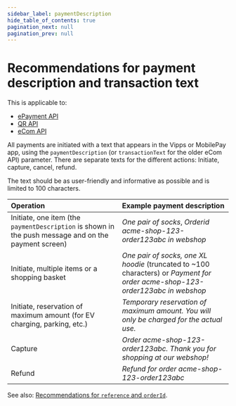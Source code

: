 ```yaml
---
sidebar_label: paymentDescription
hide_table_of_contents: true
pagination_next: null
pagination_prev: null
---
```


# Recommendations for payment description and transaction text

This is applicable to:

* [ePayment API](https://developer.vippsmobilepay.com/docs/APIs/epayment-api/)
* [QR API](https://developer.vippsmobilepay.com/docs/APIs/qr-api)
* [eCom API](https://developer.vippsmobilepay.com/docs/APIs/ecom-api)

All payments are initiated with a text that appears in the Vipps or MobilePay app, using the
`paymentDescription` (or `transactionText` for the older eCom API) parameter.
There are separate texts for the different actions: Initiate, capture, cancel, refund.

The text should be as user-friendly and informative as possible and is limited to 100 characters.

| Operation | Example payment description |
|:----------|:------------------------------|
| Initiate, one item (the `paymentDescription` is shown in the push message and on the payment screen) | *One pair of socks*, *Orderid acme-shop-123-order123abc in webshop* |
| Initiate, multiple items or a shopping basket | *One pair of socks, one XL hoodie* (truncated to ~100 characters) or *Payment for order acme-shop-123-order123abc in webshop* |
| Initiate, reservation of maximum amount (for EV charging, parking, etc.) | *Temporary reservation of maximum amount. You will only be charged for the actual use.* |
| Capture | *Order acme-shop-123-order123abc. Thank you for shopping at our webshop!* |
| Refund | *Refund for order acme-shop-123-order123abc* |

See also:
[Recommendations for `reference` and `orderId`](orderid.md).
